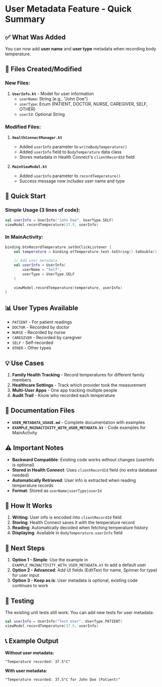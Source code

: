 # User Metadata Feature - Quick Summary

## ✅ What Was Added

You can now add **user name** and **user type** metadata when recording body temperature.

## 📁 Files Created/Modified

### New Files:
1. **`UserInfo.kt`** - Model for user information
   - `userName`: String (e.g., "John Doe")
   - `userType`: Enum (PATIENT, DOCTOR, NURSE, CAREGIVER, SELF, OTHER)
   - `userId`: Optional String

### Modified Files:
1. **`HealthConnectManager.kt`**
   - Added `userInfo` parameter to `writeBodyTemperature()`
   - Added `userInfo` field to `BodyTemperature` data class
   - Stores metadata in Health Connect's `clientRecordId` field

2. **`MainViewModel.kt`**
   - Added `userInfo` parameter to `recordTemperature()`
   - Success message now includes user name and type

## 🚀 Quick Start

### Simple Usage (3 lines of code):
```kotlin
val userInfo = UserInfo("John Doe", UserType.SELF)
viewModel.recordTemperature(37.5, userInfo)
```

### In MainActivity:
```kotlin
binding.btnRecordTemperature.setOnClickListener {
    val temperature = binding.etTemperature.text.toString().toDouble()
    
    // Add user metadata
    val userInfo = UserInfo(
        userName = "Self",
        userType = UserType.SELF
    )
    
    viewModel.recordTemperature(temperature, userInfo)
}
```

## 📊 User Types Available

- `PATIENT` - For patient readings
- `DOCTOR` - Recorded by doctor
- `NURSE` - Recorded by nurse
- `CAREGIVER` - Recorded by caregiver
- `SELF` - Self-recorded
- `OTHER` - Other types

## 💡 Use Cases

1. **Family Health Tracking** - Record temperatures for different family members
2. **Healthcare Settings** - Track which provider took the measurement
3. **Multi-User Apps** - One app tracking multiple people
4. **Audit Trail** - Know who recorded each temperature

## 📖 Documentation Files

- **`USER_METADATA_USAGE.md`** - Complete documentation with examples
- **`EXAMPLE_MAINACTIVITY_WITH_USER_METADATA.kt`** - Code examples for MainActivity

## ⚠️ Important Notes

- **Backward Compatible**: Existing code works without changes (userInfo is optional)
- **Stored in Health Connect**: Uses `clientRecordId` field (no extra database needed)
- **Automatically Retrieved**: User info is extracted when reading temperature records
- **Format**: Stored as `userName|userType|userId`

## 🔄 How It Works

1. **Writing**: User info is encoded into `clientRecordId` field
2. **Storing**: Health Connect saves it with the temperature record
3. **Reading**: Automatically decoded when fetching temperature history
4. **Displaying**: Available in `BodyTemperature.userInfo` field

## 📝 Next Steps

1. **Option 1 - Simple**: Use the example in `EXAMPLE_MAINACTIVITY_WITH_USER_METADATA.kt` to add a default user
2. **Option 2 - Advanced**: Add UI fields (EditText for name, Spinner for type) for user input
3. **Option 3 - Keep as is**: User metadata is optional, existing code continues to work

## 🧪 Testing

The existing unit tests still work. You can add new tests for user metadata:
```kotlin
val userInfo = UserInfo("Test User", UserType.PATIENT)
viewModel.recordTemperature(37.5, userInfo)
```

## 📞 Example Output

**Without user metadata:**
```
"Temperature recorded: 37.5°C"
```

**With user metadata:**
```
"Temperature recorded: 37.5°C for John Doe (Patient)"
```
